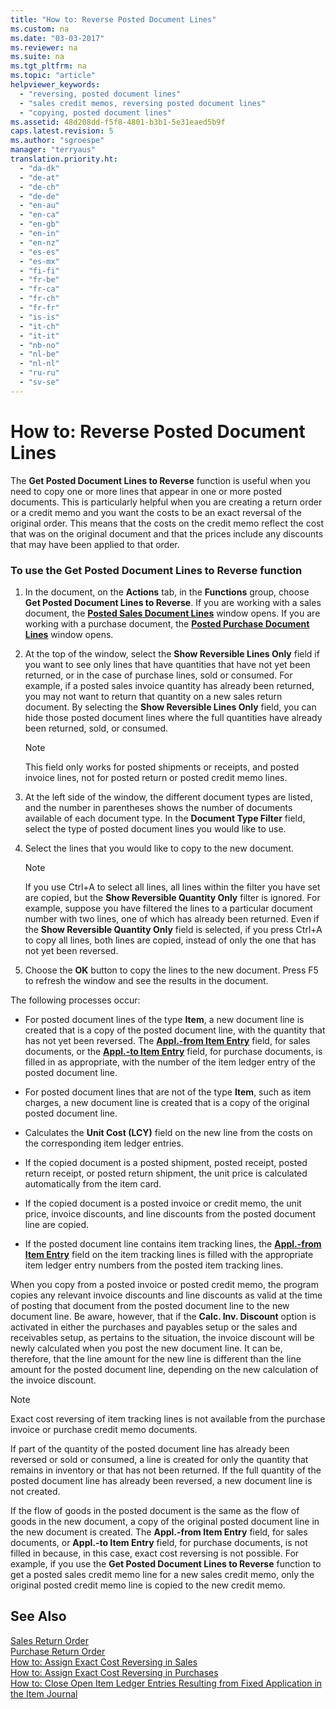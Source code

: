 ```yaml
---
title: "How to: Reverse Posted Document Lines"
ms.custom: na
ms.date: "03-03-2017"
ms.reviewer: na
ms.suite: na
ms.tgt_pltfrm: na
ms.topic: "article"
helpviewer_keywords: 
  - "reversing, posted document lines"
  - "sales credit memos, reversing posted document lines"
  - "copying, posted document lines"
ms.assetid: 48d208dd-f5f8-4801-b3b1-5e31eaed5b9f
caps.latest.revision: 5
ms.author: "sgroespe"
manager: "terryaus"
translation.priority.ht: 
  - "da-dk"
  - "de-at"
  - "de-ch"
  - "de-de"
  - "en-au"
  - "en-ca"
  - "en-gb"
  - "en-in"
  - "en-nz"
  - "es-es"
  - "es-mx"
  - "fi-fi"
  - "fr-be"
  - "fr-ca"
  - "fr-ch"
  - "fr-fr"
  - "is-is"
  - "it-ch"
  - "it-it"
  - "nb-no"
  - "nl-be"
  - "nl-nl"
  - "ru-ru"
  - "sv-se"
---
```

# How to: Reverse Posted Document Lines
The **Get Posted Document Lines to Reverse** function is useful when you need to copy one or more lines that appear in one or more posted documents. This is particularly helpful when you are creating a return order or a credit memo and you want the costs to be an exact reversal of the original order. This means that the costs on the credit memo reflect the cost that was on the original document and that the prices include any discounts that may have been applied to that order.  
  
### To use the Get Posted Document Lines to Reverse function  
  
1.  In the document, on the **Actions** tab, in the **Functions** group, choose **Get Posted Document Lines to Reverse**. If you are working with a sales document, the **[Posted Sales Document Lines](../Topic/\($%20N_5850%20Posted%20Sales%20Document%20Lines%20$\).md)** window opens. If you are working with a purchase document, the **[Posted Purchase Document Lines](../Topic/\($%20N_5855%20Posted%20Purchase%20Document%20Lines%20$\).md)** window opens.  
  
2.  At the top of the window, select the **Show Reversible Lines Only** field if you want to see only lines that have quantities that have not yet been returned, or in the case of purchase lines, sold or consumed. For example, if a posted sales invoice quantity has already been returned, you may not want to return that quantity on a new sales return document. By selecting the **Show Reversible Lines Only** field, you can hide those posted document lines where the full quantities have already been returned, sold, or consumed.  
  
    > [!NOTE]  
    >  This field only works for posted shipments or receipts, and posted invoice lines, not for posted return or posted credit memo lines.  
  
3.  At the left side of the window, the different document types are listed, and the number in parentheses shows the number of documents available of each document type. In the **Document Type Filter** field, select the type of posted document lines you would like to use.  
  
4.  Select the lines that you would like to copy to the new document.  
  
    > [!NOTE]  
    >  If you use Ctrl\+A to select all lines, all lines within the filter you have set are copied, but the **Show Reversible Quantity Only** filter is ignored. For example, suppose you have filtered the lines to a particular document number with two lines, one of which has already been returned. Even if the **Show Reversible Quantity Only** field is selected, if you press Ctrl\+A to copy all lines, both lines are copied, instead of only the one that has not yet been reversed.  
  
5.  Choose the **OK** button to copy the lines to the new document. Press F5 to refresh the window and see the results in the document.  
  
 The following processes occur:  
  
-   For posted document lines of the type **Item**, a new document line is created that is a copy of the posted document line, with the quantity that has not yet been reversed. The **[Appl.\-from Item Entry](../Topic/\($%20T_37_5811%20Appl.-from%20Item%20Entry%20$\).md)** field, for sales documents, or the **[Appl.\-to Item Entry](../Topic/\($%20T_39_38%20Appl.-to%20Item%20Entry%20$\).md)** field, for purchase documents, is filled in as appropriate, with the number of the item ledger entry of the posted document line.  
  
-   For posted document lines that are not of the type **Item**, such as item charges, a new document line is created that is a copy of the original posted document line.  
  
-   Calculates the **Unit Cost \(LCY\)** field on the new line from the costs on the corresponding item ledger entries.  
  
-   If the copied document is a posted shipment, posted receipt, posted return receipt, or posted return shipment, the unit price is calculated automatically from the item card.  
  
-   If the copied document is a posted invoice or credit memo, the unit price, invoice discounts, and line discounts from the posted document line are copied.  
  
-   If the posted document line contains item tracking lines, the **[Appl.\-from Item Entry](../Topic/\($%20T_336_5811%20Appl.-from%20Item%20Entry%20$\).md)** field on the item tracking lines is filled with the appropriate item ledger entry numbers from the posted item tracking lines.  
  
 When you copy from a posted invoice or posted credit memo, the program copies any relevant invoice discounts and line discounts as valid at the time of posting that document from the posted document line to the new document line. Be aware, however, that if the **Calc. Inv. Discount** option is activated in either the purchases and payables setup or the sales and receivables setup, as pertains to the situation, the invoice discount will be newly calculated when you post the new document line. It can be, therefore, that the line amount for the new line is different than the line amount for the posted document line, depending on the new calculation of the invoice discount.  
  
> [!NOTE]  
>  Exact cost reversing of item tracking lines is not available from the purchase invoice or purchase credit memo documents.  
>   
>  If part of the quantity of the posted document line has already been reversed or sold or consumed, a line is created for only the quantity that remains in inventory or that has not been returned. If the full quantity of the posted document line has already been reversed, a new document line is not created.  
>   
>  If the flow of goods in the posted document is the same as the flow of goods in the new document, a copy of the original posted document line in the new document is created. The **Appl.\-from Item Entry** field, for sales documents, or **Appl.\-to Item Entry** field, for purchase documents, is not filled in because, in this case, exact cost reversing is not possible. For example, if you use the **Get Posted Document Lines to Reverse** function to get a posted sales credit memo line for a new sales credit memo, only the original posted credit memo line is copied to the new credit memo.  
  
## See Also  
 [Sales Return Order](../Topic/\($%20N_6630%20Sales%20Return%20Order%20$\).md)   
 [Purchase Return Order](../Topic/\($%20N_6640%20Purchase%20Return%20Order%20$\).md)   
 [How to: Assign Exact Cost Reversing in Sales](../Finance/how-to-assign-exact-cost-reversing-in-sales.md)   
 [How to: Assign Exact Cost Reversing in Purchases](../Finance/how-to-assign-exact-cost-reversing-in-purchases.md)   
 [How to: Close Open Item Ledger Entries Resulting from Fixed Application in the Item Journal](../Finance/how-to-close-open-item-ledger-entries-resulting-from-fixed-application-in-the-item-journal.md)